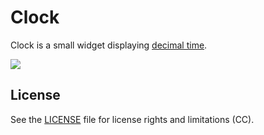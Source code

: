 # Clock

Clock is a small widget displaying [decimal time](http://wiki.xxiivv.com/desamber).

<img src='https://raw.githubusercontent.com/hundredrabbits/Marabu/master/PREVIEW.png'/>

## License

See the [LICENSE](LICENSE.md) file for license rights and limitations (CC).
